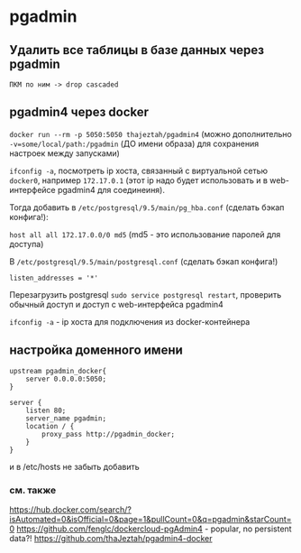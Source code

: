 pgadmin
=======

## Удалить все таблицы в базе данных через pgadmin

`ПКМ по ним -> drop cascaded`

## pgadmin4 через docker

`docker run --rm -p 5050:5050 thajeztah/pgadmin4` (можно дополнительно `-v=some/local/path:/pgadmin` (ДО имени образа) для сохранения настроек между запусками)

`ifconfig -a`, посмотреть ip хоста, связанный с виртуальной сетью `docker0`, например `172.17.0.1` (этот ip надо будет использовать и в web-интерфейсе pgadmin4 для соединеиня).

Тогда добавить в `/etc/postgresql/9.5/main/pg_hba.conf` (сделать бэкап конфига!):

`host all all 172.17.0.0/0 md5` (md5 - это использование паролей для доступа)

В `/etc/postgresql/9.5/main/postgresql.conf` (сделать бэкап конфига!)

`listen_addresses = '*'`

Перезагрузить postgresql `sudo service postgresql restart`, проверить обычный доступ и доступ с web-интерфейса pgadmin4

`ifconfig -a` - ip хоста для подключения из docker-контейнера

## настройка доменного имени

    upstream pgadmin_docker{
        server 0.0.0.0:5050;
    }

    server {
        listen 80;
        server_name pgadmin;
        location / {
            proxy_pass http://pgadmin_docker;
        }
    }

и в /etc/hosts не забыть добавить

### см. также

https://hub.docker.com/search/?isAutomated=0&isOfficial=0&page=1&pullCount=0&q=pgadmin&starCount=0
https://github.com/fenglc/dockercloud-pgAdmin4 - popular, no persistent data?!
https://github.com/thaJeztah/pgadmin4-docker
